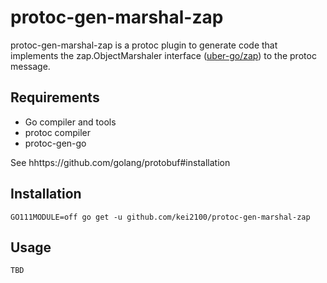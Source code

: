 # protoc-gen-marshal-zap

protoc-gen-marshal-zap is a protoc plugin to generate code that implements the zap.ObjectMarshaler interface ([uber-go/zap](https://github.com/uber-go/zap)) to the protoc message.

## Requirements

- Go compiler and tools
- protoc compiler
- protoc-gen-go

See hhttps://github.com/golang/protobuf#installation

## Installation

```
GO111MODULE=off go get -u github.com/kei2100/protoc-gen-marshal-zap
```

## Usage

```
TBD
```